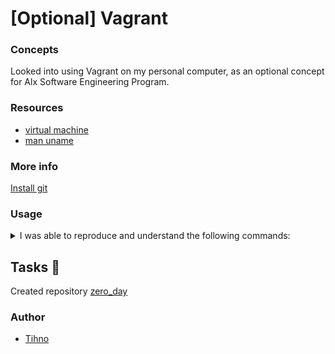 # [Optional] Vagrant

### Concepts
Looked into using Vagrant on my personal computer, as an optional concept for Alx Software Engineering Program.

### Resources

- [virtual machine](https://en.wikipedia.org/wiki/Virtual_machine)
- [man uname](https://linux.die.net/man/1/uname)


### More info
[Install git](https://git-scm.com/book/en/v2/Getting-Started-Installing-Git)

### Usage
<details>
<summary>I was able to reproduce and understand the following commands:</summary>
<pre>
$ git clone <repo>
$ touch test
$ git add test
$ git commit -m "Initial commit"`
$ git push origin main
</pre>
</details>
    
## Tasks :page_with_curl:
Created repository [zero_day](https://github.com/justintihno/zero_day)
    
    

### Author
+ [Tihno](https://github.com/justintihno)
